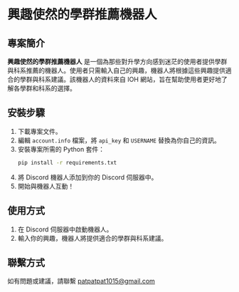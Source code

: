 # 興趣使然的學群推薦機器人

## 專案簡介

**興趣使然的學群推薦機器人** 是一個為那些對升學方向感到迷茫的使用者提供學群與科系推薦的機器人。使用者只需輸入自己的興趣，機器人將根據這些興趣提供適合的學群與科系建議。該機器人的資料來自 IOH 網站，旨在幫助使用者更好地了解各學群和科系的選擇。

## 安裝步驟

1. 下載專案文件。
2. 編輯 `account.info` 檔案，將 `api_key` 和 `USERNAME` 替換為你自己的資訊。
3. 安裝專案所需的 Python 套件：
    ```bash
    pip install -r requirements.txt
    ```
4. 將 Discord 機器人添加到你的 Discord 伺服器中。
5. 開始與機器人互動！

## 使用方式

1. 在 Discord 伺服器中啟動機器人。
2. 輸入你的興趣，機器人將提供適合的學群與科系建議。

## 聯繫方式

如有問題或建議，請聯繫 patpatpat1015@gmail.com
